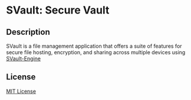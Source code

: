 # SVault: Secure Vault

## Description
SVault is a file management application that offers a suite of features for secure file hosting, encryption, and sharing across multiple devices using [SVault-Engine](https://github.com/Owbird/SVault-Engine)
## License

[MIT License](LICENSE)
